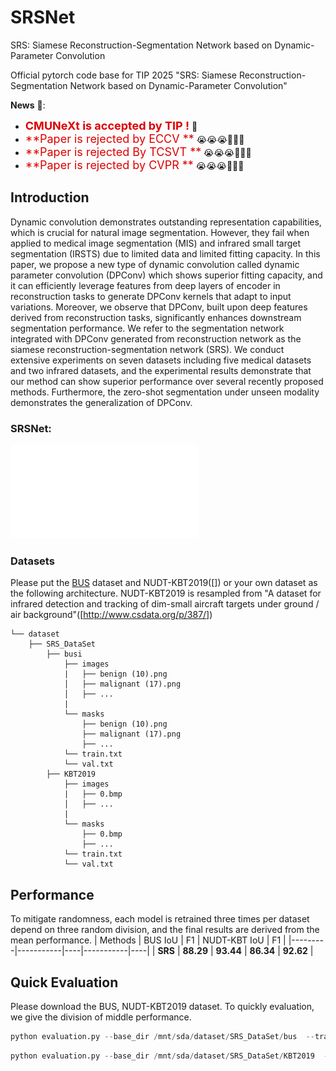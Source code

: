 # SRSNet
SRS: Siamese Reconstruction-Segmentation Network based on Dynamic-Parameter Convolution

Official pytorch code base for TIP 2025 "SRS: Siamese Reconstruction-Segmentation Network based on Dynamic-Parameter Convolution"

**News** 🥰:
- <font color="#dd0000" size="4">**CMUNeXt is accepted by TIP !**</font> 🎉
- <font color="#dd0000" size="4">**Paper is rejected by ECCV **</font> 😭😭😭🥹🥹🥹
- <font color="#dd0000" size="4">**Paper is rejected By TCSVT **</font> 😭😭😭🥹🥹🥹
- <font color="#dd0000" size="4">**Paper is rejected by CVPR **</font> 😭😭😭🥹🥹🥹


## Introduction
Dynamic convolution demonstrates outstanding representation capabilities, which is crucial for natural image segmentation. However, they fail when applied to medical image segmentation (MIS) and infrared small target segmentation (IRSTS) due to limited data and limited fitting capacity. In this paper, we propose a new type of dynamic convolution called dynamic parameter convolution (DPConv) which shows superior fitting capacity, and it can efficiently leverage features from deep layers of encoder in reconstruction tasks to generate DPConv kernels that adapt to input variations.
Moreover, we observe that DPConv, built upon deep features derived from reconstruction tasks, significantly enhances downstream segmentation performance. 
We refer to the segmentation network integrated with DPConv generated from reconstruction network as the siamese reconstruction-segmentation network (SRS). We conduct extensive experiments on seven datasets including five medical datasets and two infrared datasets, and the experimental results demonstrate that our method can show superior performance over several recently proposed methods. Furthermore, the zero-shot segmentation under unseen modality demonstrates the generalization of DPConv.

### SRSNet:
![framework](SRS/imgs/structure.pdf)


### Datasets
Please put the [BUS]([https://www.kaggle.com/aryashah2k/breast-ultrasound-images-dataset](http://cvprip.cs.usu.edu/busbench/)) dataset and NUDT-KBT2019([]) or your own dataset as the following architecture. 
NUDT-KBT2019 is resampled from "A dataset for infrared detection and tracking of dim-small aircraft targets under ground / air background"([http://www.csdata.org/p/387/])
```
└── dataset
    ├── SRS_DataSet
        ├── busi
            ├── images
            |   ├── benign (10).png
            │   ├── malignant (17).png
            │   ├── ...
            |
            └── masks
                ├── benign (10).png
                ├── malignant (17).png
                ├── ...
            └── train.txt
            └── val.txt
        ├── KBT2019
            ├── images
            |   ├── 0.bmp
            │   ├── ...
            |
            └── masks
                ├── 0.bmp
                ├── ...
            └── train.txt
            └── val.txt
```
## Performance
To mitigate randomness, each model is retrained three times per dataset depend on three random division, and the final results are derived from the mean performance.
| Methods | BUS IoU | F1 | NUDT-KBT IoU | F1 |
|---------|-----------|----|-----------|----|
| **SRS** | **88.29** | **93.44** | **86.34** | **92.62** |

## Quick Evaluation
Please download the BUS, NUDT-KBT2019 dataset. To quickly evaluation, we give the division of middle performance.

```python
python evaluation.py --base_dir /mnt/sda/dataset/SRS_DataSet/bus  --train_file_dir bus_train.txt --val_file_dir bus_val3.txt --batch_size 1 --Dataset BUS
```
```python
python evaluation.py --base_dir /mnt/sda/dataset/SRS_DataSet/KBT2019  --train_file_dir train.txt --val_file_dir val.txt --batch_size 1 --Dataset KBT2019
```



